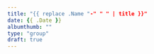 ```yaml
---
title: "{{ replace .Name "-" " " | title }}"
date: {{ .Date }}
albumthumb: ""
type: "group"
draft: true
---
```


